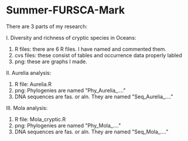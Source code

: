 # Summer-FURSCA-Mark
There are 3 parts of my research:

I. Diversity and richness of cryptic species in Oceans:
1. R files: there are 6 R files. I have named and commented them.
2. cvs files: these consist of tables and occurrence data properly labled
3. png: these are graphs I made.

II. Aurelia analysis:
1. R file: Aurelia.R
2. png: Phylogenies are named "Phy_Aurelia_...."
3. DNA sequences are fas. or aln. They are named "Seq_Aurelia_...."

III. Mola analysis:
1. R file: Mola_cryptic.R
2. png: Phylogenies are named "Phy_Mola_...."
3. DNA sequences are fas. or aln. They are named "Seq_Mola_...."
